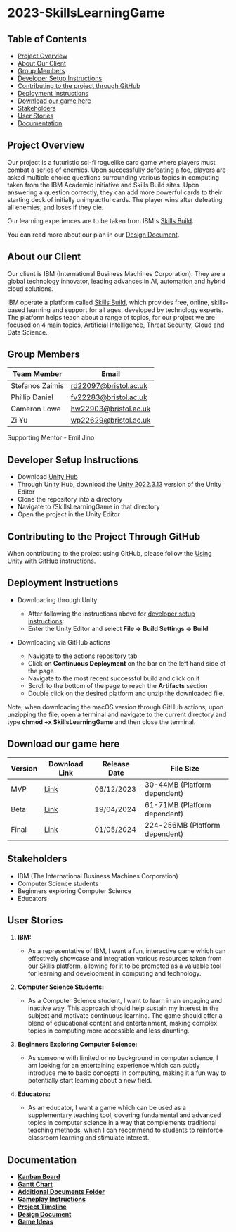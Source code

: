 # 2023-SkillsLearningGame

## Table of Contents
- [Project Overview](#project-overview)
- [About Our Client](#about-our-client)
- [Group Members](#group-members)
- [Developer Setup Instructions](#developer-setup-instructions)
- [Contributing to the project through GitHub](#contributing-to-the-project-through-github)
- [Deployment Instructions](#deployment-instructions)
- [Download our game here](#download-our-game-here)
- [Stakeholders](#stakeholders)
- [User Stories](#user-stories)
- [Documentation](#documentation)


## Project Overview

Our project is a futuristic sci-fi roguelike card game where players must combat a series of enemies. Upon successfully defeating a foe, players are asked multiple choice questions surrounding various topics in computing taken from the IBM Academic Initiative and Skills Build sites.
Upon answering a question correctly, they can add more powerful cards to their starting deck of initially unimpactful cards. The player wins after defeating all enemies, and loses if they die.

Our learning experiences are to be taken from IBM's [Skills Build](https://skillsbuild.org).

You can read more about our plan in our [Design Document](https://github.com/spe-uob/2023-SkillsLearningGame/blob/dev/Docs/Skills%20Learning%20Game%20-%20Design%20Document.pdf).


## About our Client
Our client is IBM (International Business Machines Corporation). They are a global technology innovator, leading advances in AI, automation and hybrid cloud solutions.

IBM operate a platform called [Skills Build](https://skillsbuild.org), which provides free, online, skills-based learning and support for all ages, developed by technology experts. The platform helps teach about a range of topics, for our project we are focused on 4 main topics, Artificial Intelligence, Threat Security, Cloud and Data Science.

## Group Members

|  Team Member  |         Email          |
| ------------- | -------------          |
|Stefanos Zaimis| <rd22097@bristol.ac.uk>  |
|Phillip Daniel | <fv22283@bristol.ac.uk>  |
| Cameron Lowe  | <hw22903@bristol.ac.uk>  |
|     Zi Yu     | <wp22629@bristol.ac.uk>  |

Supporting Mentor - Emil Jino

## Developer Setup Instructions
- Download [Unity Hub](https://unity.com/download)
- Through Unity Hub, download the [Unity 2022.3.13](https://unity.com/releases/editor/archive) version of the Unity Editor
- Clone the repository into a directory
- Navigate to /SkillsLearningGame in that directory
- Open the project in the Unity Editor

## Contributing to the Project Through GitHub
When contributing to the project using GitHub, please follow the [Using Unity with GitHub](https://github.com/spe-uob/knowledge-hub/blob/main/Using%20Unity%20with%20Github.md) instructions.

## Deployment Instructions
- Downloading through Unity
  - After following the instructions above for [developer setup instructions](#developer-setup-instructions):
  - Enter the Unity Editor and select **File -> Build Settings -> Build**

- Downloading via GitHub actions
  - Navigate to the [actions](https://github.com/spe-uob/2023-SkillsLearningGame/actions) repository tab
  - Click on **Continuous Deployment** on the bar on the left hand side of the page
  - Navigate to the most recent successful build and click on it
  - Scroll to the bottom of the page to reach the **Artifacts** section
  - Double click on the desired platform and unzip the downloaded file.

Note, when downloading the macOS version through GitHub actions, upon unzipping the file, open a terminal and navigate to the current directory and type **chmod +x SkillsLearningGame** and then close the terminal.

## Download our game here

| Version | Download Link | Release Date | File Size |
|-------------|-------------|-------------|-------------|
| MVP | [Link](https://github.com/spe-uob/2023-SkillsLearningGame/releases/tag/MVP) | 06/12/2023 | 30-44MB (Platform dependent)
| Beta | [Link](https://github.com/spe-uob/2023-SkillsLearningGame/releases/tag/Beta) | 19/04/2024 | 61-71MB (Platform dependent)
| Final | [Link](https://github.com/spe-uob/2023-SkillsLearningGame/releases/tag/Final) | 01/05/2024 | 224-256MB (Platform dependent)


## Stakeholders
- IBM (The International Business Machines Corporation)
- Computer Science students
- Beginners exploring Computer Science
- Educators

## User Stories
1. **IBM:**
   - As a representative of IBM, I want a fun, interactive game which can effectively showcase and integration various resources taken from our Skills platform, allowing for it to be promoted as a valuable tool for learning and development in computing and technology.

2. **Computer Science Students:**
   - As a Computer Science student, I want to learn in an engaging and inactive way. This approach should help sustain my interest in the subject and motivate continuous learning. The game should offer a blend of educational content and entertainment, making complex topics in computing more accessible and less daunting.
  
3. **Beginners Exploring Computer Science:**
   - As someone with limited or no background in computer science, I am looking for an entertaining experience which can subtly introduce me to basic concepts in computing, making it a fun way to potentially start learning about a new field.

4. **Educators:**
   - As an educator, I want a game which can be used as a supplementary teaching tool, covering fundamental and advanced topics in computer science in a way that complements traditional teaching methods, which I can recommend to students to reinforce classroom learning and stimulate interest.

## Documentation
- [**Kanban Board**](https://github.com/orgs/spe-uob/projects/81/views/1)
- [**Gantt Chart**](https://github.com/orgs/spe-uob/projects/81/views/2)
- [**Additional Documents Folder**](./Docs)
- [**Gameplay Instructions**](./Docs/GameplayInstructions.md)
- [**Project Timeline**](./Docs/ProjectTimeline.md)
- [**Design Document**](<./Docs/Skills Learning Game - Design Document.pdf>)
- [**Game Ideas**](<./Docs/Skills Learning Game - Game Ideas.pdf>)
